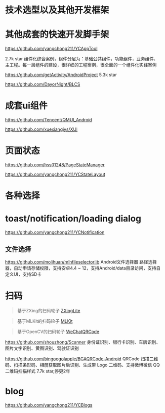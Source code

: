 # 技术选型以及其他开发框架



# 其他成套的快速开发脚手架

https://github.com/yangchong211/YCAppTool 

2.7k star  组件化综合案例，组件分层为：基础公共组件，功能组件，业务组件，主工程。每一层组件的建设，很详细的工程案例，很全面的一个组件化实践案例

https://github.com/getActivity/AndroidProject  5.3k star



https://github.com/DayorNight/BLCS



# 成套ui组件

https://github.com/Tencent/QMUI_Android

https://github.com/xuexiangjys/XUI



# 页面状态

https://github.com/hss01248/PageStateManager

https://github.com/yangchong211/YCStateLayout



# 各种选择



# toast/notification/loading dialog

https://github.com/yangchong211/YCNotification



## 文件选择

https://github.com/molihuan/mlhfileselectorlib  Android文件选择器 路径选择器，自动申请存储权限，支持安卓4.4 ~ 12，支持Android/data目录访问，支持自定义UI，支持SD卡



# 扫码

> 基于ZXing的扫码轮子 [ZXingLite](https://github.com/jenly1314/ZXingLite)

> 基于MLKit的扫码轮子 [MLKit](https://github.com/jenly1314/MLKit)

> 基于OpenCV的扫码轮子 [WeChatQRCode](https://github.com/jenly1314/WeChatQRCode)

https://github.com/shouzhong/Scanner   身份证识别、银行卡识别、车牌识别、图片文字识别、黄图识别、驾驶证识别

https://github.com/bingoogolapple/BGAQRCode-Android   QRCode 扫描二维码、扫描条形码、相册获取图片后识别、生成带 Logo 二维码、支持微博微信 QQ 二维码扫描样式  7.7k star,停更2年

# blog

https://github.com/yangchong211/YCBlogs